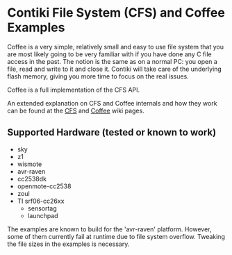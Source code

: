 Contiki File System (CFS) and Coffee Examples
=============================================

Coffee is a very simple, relatively small and easy to use file system that you
are most likely going to be very familiar with if you have done any C file
access in the past. The notion is the same as on a normal PC: you open a file,
read and write to it and close it. Contiki will take care of the underlying
flash memory, giving you more time to focus on the real issues.

Coffee is a full implementation of the CFS API.

An extended explanation on CFS and Coffee internals and how they work can be
found at the [CFS](https://github.com/contiki-os/contiki/wiki/File-systems) and
[Coffee](https://github.com/contiki-os/contiki/wiki/Coffee-filesystem-example)
wiki pages.

Supported Hardware (tested or known to work)
--------------------------------------------
* sky
* z1
* wismote
* avr-raven
* cc2538dk
* openmote-cc2538
* zoul
* TI srf06-cc26xx
    - sensortag
    - launchpad

The examples are known to build for the 'avr-raven' platform. However,
some of them currently fail at runtime due to file system overflow.
Tweaking the file sizes in the examples is necessary.
